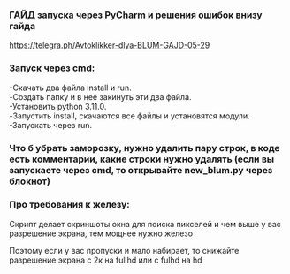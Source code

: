 ### ГАЙД запуска через PyCharm и решения ошибок внизу гайда
https://telegra.ph/Avtoklikker-dlya-BLUM-GAJD-05-29


### Запуск через cmd:
-Скачать два файла install и run.  
-Создать папку и в нее закинуть эти два файла.  
-Установить python 3.11.0.  
-Запустить install, скачаются все файлы и установятся модули.  
-Запускать через run.  


### Что б убрать заморозку, нужно удалить пару строк, в коде есть комментарии, какие строки нужно удалять (если вы запускаете через cmd, то открывайте new_blum.py через блокнот)

### Про требования к железу:
Скрипт делает скриншоты окна для поиска пикселей и чем выше у вас разрешение экрана, тем мощнее нужно железо

Поэтому если у вас пропуски и мало набирает, то снижайте разрешение экрана с 2к на fullhd или с fulhd на hd
